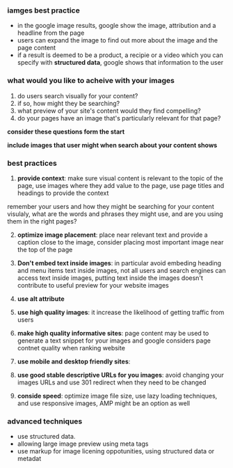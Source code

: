 ### iamges best practice
- in the google image results, google show the image, attribution and a headline from the page
- users can expand the image to find out more about the image and the page content
- if a result is deemed to be a product, a recipie or a video which you can specify with **structured data**, google shows that information to the user

### what would you like to acheive with your images
1. do users search visually for your content?
2. if so, how might they be searching?
3. what preview of your site's content would they find compelling?
4. do your pages have an image that's particularly relevant for that page?

**consider these questions form the start**

**include images that user might when search about your content shows**

### best practices
1. **provide context**: make sure visual content is relevant to the topic of the page, use images where they add value to the page, use page titles and headings to provide the context

remember your users and how they might be searching for your content visulaly, what are the words and phrases they might use, and are you using them in the right pages?

2. **optimize image placement**: place near relevant text and provide a caption close to the image, consider placing most important image near the top of the page

3. **Don't embed text inside images**: in particular avoid embeding heading and menu items text inside images, not all users and search engines can access text inside images, putting text inside the images doesn't contribute to useful preview for your website images

4. **use alt attribute**
5. **use high quality images**: it increase the likelihood of getting traffic from users
6. **make high quality informative sites**: page content may be used to generate a text snippet for your images and google considers page contnet quality when ranking website
7. **use mobile and desktop friendly sites**:
8. **use good stable descriptive URLs for you images**: avoid changing your images URLs and use 301 redirect when they need to be changed
9. **conside speed**: optimize image file size, use lazy loading techniques, and use responsive images, AMP might be an option as well

### advanced techniques
- use structured data.
- allowing large image preview using meta tags
- use markup for image licening oppotunities, using structured data or metadat

